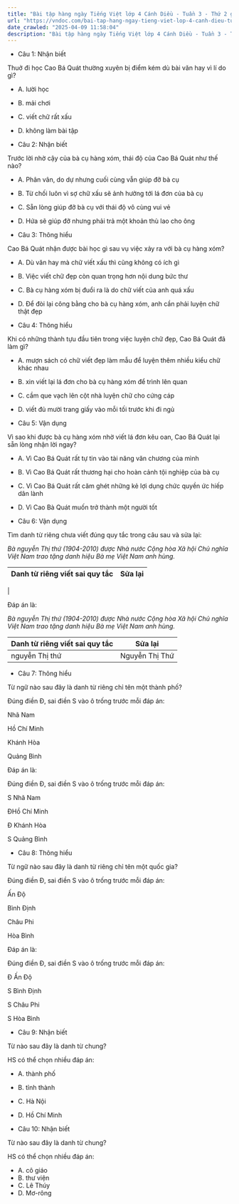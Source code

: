 ```yaml
---
title: "Bài tập hàng ngày Tiếng Việt lớp 4 Cánh Diều - Tuần 3 - Thứ 2 gồm các câu hỏi tổng hợp nội dung Đọc hiểu văn bản và Luyện từ và câu được học ở Tuần 3 trong chương trình Tiếng Việt lớp 4 Tập 1 Cánh Diều."
url: "https://vndoc.com/bai-tap-hang-ngay-tieng-viet-lop-4-canh-dieu-tuan-3-thu-2-326891"
date_crawled: "2025-04-09 11:58:04"
description: "Bài tập hàng ngày Tiếng Việt lớp 4 Cánh Diều - Tuần 3 - Thứ 2 gồm các câu hỏi tổng hợp nội dung Đọc hiểu văn bản và Luyện từ và câu được học ở Tuần 3 trong chương trình Tiếng Việt lớp 4 Tập 1 Cánh Diều."
---
```


* Câu 1:  Nhận biết

Thuở đi học Cao Bá Quát thường xuyên bị điểm kém dù bài văn hay vì lí do gì?

  * A. lười học 
  * B. mải chơi 
  * C. viết chữ rất xấu 
  * D. không làm bài tập 



* Câu 2:  Nhận biết

Trước lời nhờ cậy của bà cụ hàng xóm, thái độ của Cao Bá Quát như thế nào?

  * A. Phân vân, do dự nhưng cuối cùng vẫn giúp đỡ bà cụ 
  * B. Từ chối luôn vì sợ chữ xấu sẽ ảnh hưởng tới lá đơn của bà cụ 
  * C. Sẵn lòng giúp đỡ bà cụ với thái độ vô cùng vui vẻ 
  * D. Hứa sẽ giúp đỡ nhưng phải trả một khoản thù lao cho ông 



* Câu 3:  Thông hiểu

Cao Bá Quát nhận được bài học gì sau vụ việc xảy ra với bà cụ hàng xóm?

  * A. Dù văn hay mà chữ viết xấu thì cũng không có ích gì 
  * B. Việc viết chữ đẹp còn quan trọng hơn nội dung bức thư 
  * C. Bà cụ hàng xóm bị đuổi ra là do chữ viết của anh quá xấu 
  * D. Để đòi lại công bằng cho bà cụ hàng xóm, anh cần phải luyện chữ thật đẹp 



* Câu 4:  Thông hiểu

Khi có những thành tựu đầu tiên trong việc luyện chữ đẹp, Cao Bá Quát đã làm gì?

  * A. mượn sách có chữ viết đẹp làm mẫu để luyện thêm nhiều kiểu chữ khác nhau 
  * B. xin viết lại lá đơn cho bà cụ hàng xóm để trình lên quan 
  * C. cầm que vạch lên cột nhà luyện chữ cho cứng cáp 
  * D. viết đủ mười trang giấy vào mỗi tối trước khi đi ngủ 



* Câu 5:  Vận dụng

Vì sao khi được bà cụ hàng xóm nhờ viết lá đơn kêu oan, Cao Bá Quát lại sẵn lòng nhận lời ngay?

  * A. Vì Cao Bá Quát rất tự tin vào tài năng văn chương của mình 
  * B. Vì Cao Bá Quát rất thương hại cho hoàn cảnh tội nghiệp của bà cụ 
  * C. Vì Cao Bá Quát rất căm ghét những kẻ lợi dụng chức quyền ức hiếp dân lành 
  * D. Vì Cao Bà Quát muốn trở thành một người tốt 



* Câu 6:  Vận dụng

Tìm danh từ riêng chưa viết đúng quy tắc trong câu sau và sửa lại:

_Bà nguyễn Thị thứ (1904-2010) được Nhà nước Cộng hòa Xã hội Chủ nghĩa Việt Nam trao tặng danh hiệu Bà mẹ Việt Nam anh hùng._

**Danh từ riêng viết sai quy tắc**| **Sửa lại**  
---|---  
|   
  
Đáp án là:

_Bà nguyễn Thị thứ (1904-2010) được Nhà nước Cộng hòa Xã hội Chủ nghĩa Việt Nam trao tặng danh hiệu Bà mẹ Việt Nam anh hùng._

**Danh từ riêng viết sai quy tắc**| **Sửa lại**  
---|---  
nguyễn Thị thứ| Nguyễn Thị Thứ  
  
* Câu 7:  Thông hiểu

Từ ngữ nào sau đây là danh từ riêng chỉ tên một thành phố?

Đúng điền Đ, sai điền S vào ô trống trước mỗi đáp án:

Nhã Nam

Hồ Chí Minh

Khánh Hòa

Quảng Bình

Đáp án là:

Đúng điền Đ, sai điền S vào ô trống trước mỗi đáp án:

S Nhã Nam

ĐHồ Chí Minh

Đ Khánh Hòa

S Quảng Bình

* Câu 8:  Thông hiểu

Từ ngữ nào sau đây là danh từ riêng chỉ tên một quốc gia?

Đúng điền Đ, sai điền S vào ô trống trước mỗi đáp án:

Ấn Độ

Bình Định

Châu Phi

Hòa Bình

Đáp án là:

Đúng điền Đ, sai điền S vào ô trống trước mỗi đáp án:

Đ Ấn Độ

S Bình Định

S Châu Phi

S Hòa Bình

* Câu 9:  Nhận biết

Từ nào sau đây là danh từ chung?

HS có thể chọn nhiều đáp án:

  * A. thành phố 
  * B. tỉnh thành 
  * C. Hà Nội 
  * D. Hồ Chí Minh 



* Câu 10:  Nhận biết

Từ nào sau đây là danh từ chung?

HS có thể chọn nhiều đáp án:

  * A. cô giáo 
  * B. thư viện 
  * C. Lê Thúy 
  * D. Mơ-rông 


